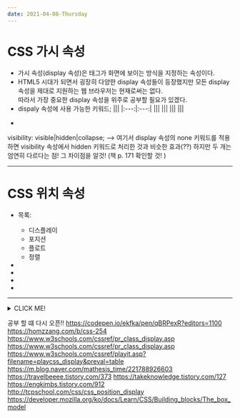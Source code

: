 ```yaml
---
date: 2021-04-08-Thursday
---
```

# CSS 가시 속성 
- 가시 속성(display 속성)은 태그가 화면에 보이는 방식을 지정하는 속성이다.   
- HTML5 시대가 되면서 굉장히 다양한 display 속성들이 등장했지만 모든 display 속성을 제대로 지원하는 웹 브라우저는 현재로써는 없다.  
따라서 가장 중요한 display 속성을 위주로 공부할 필요가 있겠다.   
- dispaly 속성에 사용 가능한 키워드;
	|||
	|:---:|:---:|
	|||
	|||
	|||
	|||



+
visibility: visible|hidden|collapse; --> 여기서 display 속성의 none 키워드를 적용하면 visibility 속성에서 hidden 키워드로 처리한 것과 비슷한 효과(??) 하지만 두 개는 엄연히 다르다는 점! 그 차이점을 알것! (책 p. 171 확인할 것! )

---
# CSS 위치 속성 
- 목록:
	- 디스플레이
	- 포지션
	- 플로트 
	- 정렬
	
-
-
-
-
 
---

<details>
<summary>CLICK ME!</summary>

- cf. 
	- 
	-
	-
	-
	-
	-
	-



</details>






공부 할 떄 다시 오픈!! 
https://codepen.io/ekfka/pen/qBRPexR?editors=1100
https://homzzang.com/b/css-254
https://www.w3schools.com/cssref/pr_class_display.asp
https://www.w3schools.com/cssref/pr_class_display.asp
https://www.w3schools.com/cssref/playit.asp?filename=playcss_display&preval=table
https://m.blog.naver.com/mathesis_time/221788926603
https://travelbeeee.tistory.com/373
https://takeknowledge.tistory.com/127
https://engkimbs.tistory.com/912
http://tcpschool.com/css/css_position_display
https://developer.mozilla.org/ko/docs/Learn/CSS/Building_blocks/The_box_model